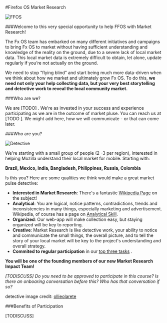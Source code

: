 #Firefox OS Market Research

![FFOS](http://masterfirefoxos.mozilla.org/bespoke/m05-t05-p30-a05-b10.png "FFOS")

###Welcome to this very special opportunity to help FFOS with Market Research!  

The Fx OS team has embarked on many different initiatives and campaigns to bring Fx OS to market without having sufficient understanding and knowledge of the reality on the ground, due to a severe lack of local market data. This local market data is extremely difficult to obtain, let alone, update regularly if you’re not actually on the ground. 

We need to stop “flying blind” and start being much more data-driven when we think about how we market and ultimately grow Fx OS. To do this, **we need not only your help collecting data, but your very best storytelling and detective work to reveal the local community market.**

###Who are we?

We are [TODO] .  We're as invested in your success and experience participating as we are in  the outcome of market pluse.  You can reach us at [TODO ].  We might add here, how we will communicate - or that can come later.

###Who are you?

![Detective](http://tiptoes.ca/wp-content/uploads/2015/02/3028314931_53d4aa5fc2_z.jpg)

We're starting with a small group of people (2 -3 per region), interested in helping Mozilla understand their local market for mobile.  Starting with:

**Brazil, Mexico, India, Bangladesh, Philippines, Russia, Colombia**

Is this you?  Here are some qualities we think would make a great market pulse detective:

* **Interested in Market Research**:  There's a fantastic [Wikipedia Page](http://en.wikipedia.org/wiki/Market_research) on the subject!
* **Analytical**:  You are logical,  notice patterns, contradictions, trends and  inconsistencies in many things, especially marketing and advertisement. Wikipedia, of course has a page on [Analytical Skill](http://en.wikipedia.org/wiki/Analytical_skill).
* **Organized**: Our web-app will make collection easy, but staying organized will be key to reporting.
* **Creative**: Market Research is like detective work, your ability to notice and communicate the small things, the overall picture, and to tell the story of your local market will be key to the project's understanding and overall strategy. 
* **Commited to regular participation** in our [top three tasks](http://google.com) .

**You will be one of the founding members of our new Market Research Impact Team!**

*[TODISCUSS]  Do you need to be approved to participate in this course?  Is there an onboaring conversation before this?  Who has that conversation if so?*

detective image credit: [ollieolarete](https://www.flickr.com/photos/ollieolarte/)

###Benefits of Participation

[TODISCUSS]









